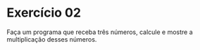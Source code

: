 # Exercício 02

Faça um programa que receba três números, calcule e mostre a multiplicação desses números.
